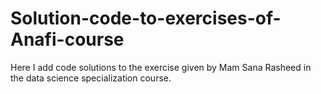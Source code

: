 # Solution-code-to-exercises-of-Anafi-course
Here I add code solutions to the exercise given by Mam Sana Rasheed in the data science specialization course.
